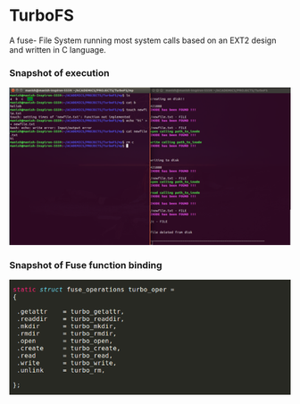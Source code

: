 # TurboFS

A fuse- File System running most system calls based on an EXT2 design and written in C language.

### Snapshot of execution
![alt text](https://github.com/ManishShettyM/TurboFS/blob/master/running.png)

### Snapshot of Fuse function binding
![alt text](https://github.com/ManishShettyM/TurboFS/blob/master/ops.png)
